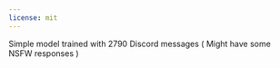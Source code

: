 ```yaml
---
license: mit
---
```


Simple model trained with 2790 Discord messages
( Might have some NSFW responses )

